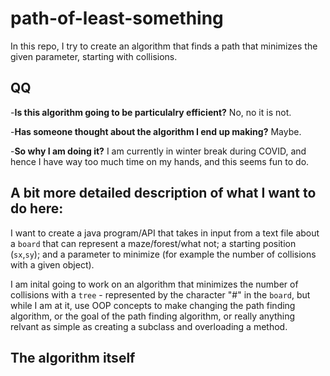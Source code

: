 # path-of-least-something
In this repo, I try to create an algorithm that finds a path that minimizes the given parameter, starting with collisions.

## QQ ##
-__Is this algorithm going to be particulalry efficient?__ No, no it is not.

-__Has someone thought about the algorithm I end up making?__ Maybe.

-__So why I am doing it?__ I am currently in winter break during COVID, and hence I have way too much time on my hands, and this seems fun to do.

## A bit more detailed description of what I want to do here: ##

I want to create a java program/API that takes in input from a text file about a `board` that can represent a maze/forest/what not; a starting position (`sx`,`sy`); and a parameter to minimize (for example the number of collisions with a given object).

I am inital going to work on an algorithm that minimizes the number of collisions with a `tree` - represented by the character "#" in the `board`, but while I am at it, use OOP concepts to make changing the path finding algorithm, or the goal of the path finding algorithm, or really anything relvant as simple as creating a subclass and overloading a method.

## The algorithm itself ##
